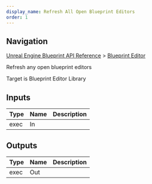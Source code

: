 ```yaml
---
display_name: Refresh All Open Blueprint Editors
order: 1
---
```

## Navigation

[Unreal Engine Blueprint API Reference](https://dev.epicgames.com/documentation/en-us/unreal-engine/BlueprintAPI) > [Blueprint Editor](https://dev.epicgames.com/documentation/en-us/unreal-engine/BlueprintAPI/BlueprintEditor)

Refresh any open blueprint editors

Target is Blueprint Editor Library

## Inputs

| Type | Name | Description |
| --- | --- | --- |
| exec | In |  |

## Outputs

| Type | Name | Description |
| --- | --- | --- |
| exec | Out |  |
